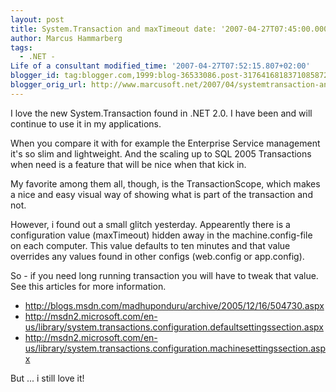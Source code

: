 ```yaml
---
layout: post
title: System.Transaction and maxTimeout date: '2007-04-27T07:45:00.000+02:00'
author: Marcus Hammarberg
tags:
  - .NET -
Life of a consultant modified_time: '2007-04-27T07:52:15.807+02:00'
blogger_id: tag:blogger.com,1999:blog-36533086.post-3176416818371085872
blogger_orig_url: http://www.marcusoft.net/2007/04/systemtransaction-and-maxtimeout.html
---
```


I love the new System.Transaction found in .NET 2.0. I have been and
will continue to use it in my applications.

When you compare it with for example the Enterprise Service management
it's so slim and lightweight. And the scaling up to SQL 2005
Transactions when need is a feature that will be nice when that kick
in.

My favorite among them all, though, is the TransactionScope, which makes
a nice and easy visual way of showing what is part of the transaction
and not.

However, i found out a small glitch yesterday. Appearently there is a
configuration value (maxTimeout) hidden away in the machine.config-file
on each computer. This value defaults to ten minutes and that value
overrides any values found in other configs (web.config or
app.config).

So - if you need long running transaction you will have to tweak that
value. See this articles for more information.

-   <http://blogs.msdn.com/madhuponduru/archive/2005/12/16/504730.aspx>
-   <http://msdn2.microsoft.com/en-us/library/system.transactions.configuration.defaultsettingssection.aspx>
-   <http://msdn2.microsoft.com/en-us/library/system.transactions.configuration.machinesettingssection.aspx>

But ... i still love it!
